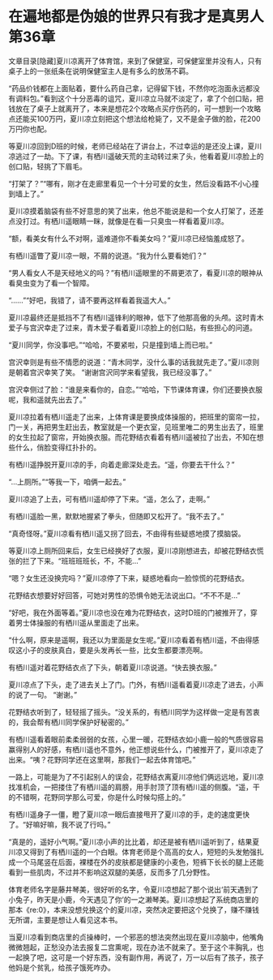 # 在遍地都是伪娘的世界只有我才是真男人  第36章

文章目录[隐藏]夏川凉离开了体育馆，来到了保健室，可保健室里并没有人，只有桌子上的一张纸条在说明保健室主人是有多么的放荡不羁。

“药品价钱都在上面贴着，要什么药自己拿，记得留下钱，不然你吃泡面永远都没有调料包。”看到这个十分恶毒的诅咒，夏川凉立马就不淡定了，拿了个创口贴，把钱放在了桌子上就离开了，本来是想花2个攻略点买疗伤药的，可一想到一个攻略点还能买100万円，夏川凉立刻把这个想法给枪毙了，又不是金子做的脸，花200万円你也配。

等夏川凉回到D班的时候，老师已经站在了讲台上，不过幸运的是还没上课，夏川凉逃过了一劫。下了课，有栖川遥破天荒的主动转过来了头，他看着夏川凉脸上的创口贴，轻挑了下眉毛。

“打架了？”“哪有，刚才在走廊里看见一个十分可爱的女生，然后没看路不小心撞到墙上了。”

夏川凉摸着脑袋有些不好意思的笑了出来，他总不能说是和一个女人打架了，还差点没打过。有栖川遥眼睛一眯，就像是在看一只臭虫一样看着夏川凉。

“额，看美女有什么不对啊，遥难道你不看美女吗？”夏川凉已经恼羞成怒了。

有栖川遥瞥了夏川凉一眼，不屑的说道。“我为什么要看她们？”

“男人看女人不是天经地义的吗？”有栖川遥眼里的不屑更浓了，看夏川凉的眼神从看臭虫变为了看一个智障。

“……”“好吧，我错了，请不要再这样看着我遥大人。”

夏川凉最终还是抵挡不了有栖川遥锋利的眼神，低下了他那高傲的头颅。这时青木爱子与宫沢幸走了过来，青木爱子看着夏川凉脸上的创口贴，有些担心的问道。

“夏川同学，你没事吧。”“哈哈，不要紧啦，只是撞到墙上而已啦。”

宫沢幸则是有些不情愿的说道：“青木同学，没什么事的话我就先走了。”夏川凉则是朝着宫沢幸笑了笑。
“谢谢宫沢同学来看望我，我已经没事了。”

宫沢幸侧过了脸：“谁是来看你的，自恋。”“哈哈，下节课体育课，你们还要换衣服呢，我和遥就先出去了。”

夏川凉拉着有栖川遥走了出来，上体育课是要换成体操服的，把班里的窗帘一拉，门一关，再把男生赶出去，教室就是一个更衣室，见班里唯二的男生出去了，班里的女生拉起了窗帘，开始换衣服。而花野结衣看着有栖川遥被拉了出去，不知在想些什么，俏脸变得红扑扑的。

有栖川遥挣脱开夏川凉的手，向着走廊深处走去。“遥，你要去干什么？”

“…上厕所。”“等我一下，咱俩一起去。”

夏川凉追了上去，可有栖川遥却停了下来。“遥，怎么了，走啊。”

有栖川遥脸一黑，默默地握紧了拳头，但随即又松开了。“我不去了。”

“真奇怪呀。”夏川凉看有栖川遥又拐了回去，不由得有些疑惑地摸了摸脑袋。

等夏川凉上厕所回来后，女生已经换好了衣服，夏川凉刚想进去，却被花野结衣慌张的拦了下来。“班班班班长，不，不能…”

“嗯？女生还没换完吗？”夏川凉停了下来，疑惑地看向一脸惊慌的花野结衣。

花野结衣想要好好回答，可她对男性的恐惧令她无法说出口。“不不不是…”

“好吧，我在外面等着。”夏川凉也没在难为花野结衣，这时D班的门被推开了，穿着男士体操服的有栖川遥从里面走了出来。

“什么啊，原来是遥啊，我还以为里面是女生呢。”夏川凉看着有栖川遥，不由得感叹这小子的皮肤真白，要是头发再长一些，比女生都要漂亮啊。

有栖川遥对着花野结衣点了下头，朝着夏川凉说道。“快去换衣服。”

夏川凉点了下头，走了进去关上了门。门外，有栖川遥看着夏川凉走了进去，小声的说了一句。
“谢谢。”

花野结衣听到了，轻轻摇了摇头。“没关系的，有栖川同学为这样做一定是有苦衷的，我会帮有栖川同学保护好秘密的。”

有栖川遥看着眼前柔柔弱弱的女孩，心里一暖，花野结衣如小鹿一般的气质很容易赢得别人的好感，有栖川遥也不意外，他正想说些什么，门被推开了，夏川凉走了出来。“咦？花野同学还在这里啊，那我们一起去体育馆吧。”

一路上，可能是为了不引起别人的误会，花野结衣离夏川凉他们俩远远地，夏川凉找准机会，一把搂住了有栖川遥的肩膀，用手肘顶了顶有栖川遥的侧腹。“遥，干的不错啊，花野同学那么可爱，你是什么时候勾搭上的。”

有栖川遥身子一僵，瞪了夏川凉一眼后直接甩开了夏川凉的手，走的速度更快了。“好嘛好嘛，我不说了行吗。”

“真是的，遥好小气啊。”夏川凉小声的比比着，却还是被有栖川遥听到了，结果夏川凉又得到了有栖川遥的一个白眼。体育老师是个高高的女人，短短的头发勉强扎成一个马尾竖在后面，裸楼在外的皮肤都是健康的小麦色，短裤下长长的腿上还能看到一些肌肉，不过并不影响这双腿的美感，反而多了几分野性。

体育老师名字是藤井琴美，很好听的名字，令夏川凉想起了那个说出‘前天遇到了小兔子，昨天是小鹿，今天遇见了你’的一之濑琴美。夏川凉想起了系统商店里的那本《re:0》，本来没想兑换这个的夏川凉，突然决定要把这个兑换了，赚不赚钱无所谓，主要是想让人看见这本书。

当夏川凉看到商店里的贞操棒时，一个邪恶的想法突然出现在夏川凉脑中，他嘴角微微翘起，正愁没办法去报复二宫熏呢，现在办法不就来了。至于这个丰胸乳，也一起换了吧，这可是一个好东西，没有副作用，再说了，万一以后有了孩子，孩子他妈是个贫乳，给孩子饿死咋办。

